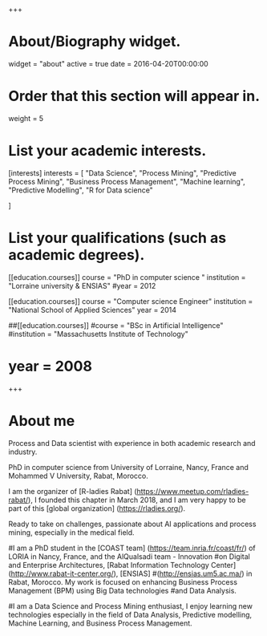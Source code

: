 +++
# About/Biography widget.
widget = "about"
active = true
date = 2016-04-20T00:00:00

# Order that this section will appear in.
weight = 5

# List your academic interests.
[interests]
  interests = [
    "Data Science", 
    "Process Mining", 
    "Predictive Process Mining",
    "Business Process Management",
    "Machine learning", 
    "Predictive Modelling", 
    "R for Data science"
    
  ]

# List your qualifications (such as academic degrees).
[[education.courses]]
  course = "PhD in computer science "
  institution = "Lorraine university & ENSIAS"
  #year = 2012

[[education.courses]]
  course = "Computer science Engineer"
  institution = "National School of Applied Sciences"
  year = 2014

##[[education.courses]]
  #course = "BSc in Artificial Intelligence"
  #institution = "Massachusetts Institute of Technology"
 # year = 2008
 
+++

# About me

Process and Data scientist with experience in both academic research and industry. 

PhD in computer science from University of Lorraine, Nancy, France and Mohammed V University, Rabat, Morocco.

I am the organizer of [R-ladies Rabat] (https://www.meetup.com/rladies-rabat/), I founded this chapter in March 2018, and I am very happy to be part of this [global organization] (https://rladies.org/).

Ready to take on challenges, passionate about AI applications and process mining, especially in the medical field. 

#I am a PhD student in the [COAST team] (https://team.inria.fr/coast/fr/) of LORIA in Nancy, France, and the AlQualsadi team - Innovation #on Digital and Enterprise Architectures, [Rabat Information Technology Center] (http://www.rabat-it-center.org/), [ENSIAS] #(http://ensias.um5.ac.ma/) in Rabat, Morocco. My work is focused on enhancing Business Process Management (BPM) using Big Data technologies #and Data Analysis.







#I am a Data Science and Process Mining enthusiast, I enjoy learning new technologies especially in the field of Data Analysis, Predictive modelling, Machine Learning, and Business Process Management.



